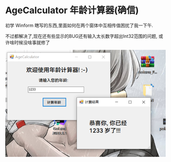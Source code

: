 # AgeCalculator 年龄计算器(确信)
初学 Winform 瞎写的东西,里面如何在两个窗体中互相传值困扰了我一下午.

不过都解决了,现在还有些显示的BUG还有输入太长数字超出Int32范围的问题, 或许啥时候没啥事就修了

![AC](./Pic/AC.png)

